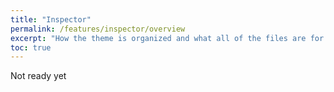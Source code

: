 ```yaml
---
title: "Inspector"
permalink: /features/inspector/overview
excerpt: "How the theme is organized and what all of the files are for."
toc: true
---
```


Not ready yet
